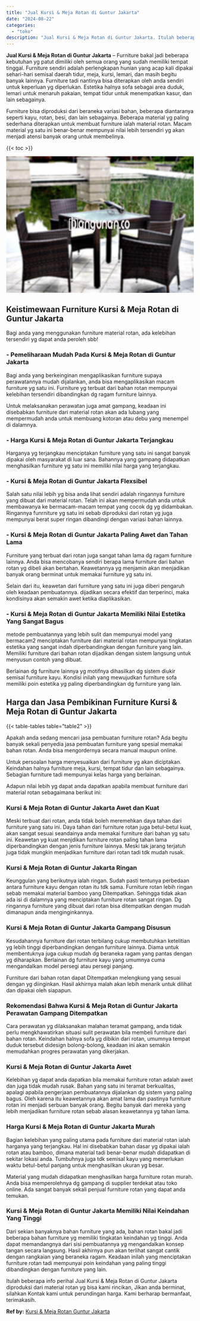 ```yaml
---
title: "Jual Kursi & Meja Rotan di Guntur Jakarta"
date: "2024-08-22"
categories: 
  - "toko"
description: "Jual Kursi & Meja Rotan di Guntur Jakarta. Itulah beberapa info perihal Jual Kursi & Meja Rotan di Guntur Jakarta diproduksi dari material rotan yg bisa kami..."
---
```


**Jual Kursi & Meja Rotan di Guntur Jakarta** – Furniture bakal jadi beberapa kebutuhan yg patut dimiliki oleh semua orang yang sudah memiliki tempat tinggal. Furniture sendiri adalah perlengkapan hunian yang acap kali dipakai sehari-hari semisal daerah tidur, meja, kursi, lemari, dan masih begitu banyak lainnya. Furniture tadi nantinya bisa diterapkan oleh anda sendiri untuk keperluan yg diperlukan. Estetika halnya sofa sebagai area duduk, lemari untuk menaruh pakaian, tempat tidur untuk menempatkan kasur, dan lain sebagainya.

Furniture bisa diproduksi dari beraneka variasi bahan, beberapa diantaranya seperti kayu, rotan, besi, dan lain sebagainya. Beberapa material yg paling sederhana diterapkan untuk membuat furniture ialah material rotan. Macam material yg satu ini benar-benar mempunyai nilai lebih tersendiri yg akan menjadi atensi banyak orang untuk membelinya.

{{< toc >}}

![Jual Kursi & Meja Rotan di Guntur Jakarta](/images/kursi-meja-rotan-murah22.png)

## Keistimewaan Furniture Kursi & Meja Rotan di Guntur Jakarta

Bagi anda yang menggunakan furniture material rotan, ada kelebihan tersendiri yg dapat anda peroleh sbb!

### \- Pemeliharaan Mudah Pada Kursi & Meja Rotan di Guntur Jakarta

Bagi anda yang berkeinginan mengaplikasikan furniture supaya perawatannya mudah dijalankan, anda bisa mengaplikasikan macam furniture yg satu ini. Furniture yg terbuat dari bahan rotan mempunyai kelebihan tersendiri dibandingkan dg ragam furniture lainnya.

Untuk melaksanakan perawatan juga amat gampang, keadaan ini disebabkan furniture dari material rotan akan ada lubang yang mempermudah anda untuk membuang kotoran atau debu yang menempel di dalamnya.

### \- Harga Kursi & Meja Rotan di Guntur Jakarta Terjangkau

Harganya yg terjangkau menciptakan furniture yang satu ini sangat banyak dipakai oleh masyarakat di luar sana. Bahannya yang gampang didapatkan menghasilkan furniture yg satu ini memiliki nilai harga yang terjangkau.

### \- Kursi & Meja Rotan di Guntur Jakarta Flexsibel

Salah satu nilai lebih yg bisa anda lihat sendiri adalah ringannya furniture yang dibuat dari material rotan. Telah ini akan mempermudah anda untuk membawanya ke bermacam-macam tempat yang cocok dg yg didambakan. Ringannya funrniture yg satu ini sebab diproduksi dari rotan yg juga mempunyai berat super ringan dibandingi dengan variasi bahan lainnya.

### \- Kursi & Meja Rotan di Guntur Jakarta Paling Awet dan Tahan Lama

Furniture yang terbuat dari rotan juga sangat tahan lama dg ragam furniture lainnya. Anda bisa mencobanya sendiri berapa lama furniture dari bahan rotan yg dibeli akan bertahan. Keawetannya yg menjamin akan menjadikan banyak orang berminat untuk memakai furniture yg satu ini.

Selain dari itu, keawetan dari furniture yang satu ini juga diberi pengaruh oleh keadaan pembuatannya. dijadikan secara efektif dan terperinci, maka kondisinya akan semakin awet ketika diaplikasikan.

### \- Kursi & Meja Rotan di Guntur Jakarta Memiliki Nilai Estetika Yang Sangat Bagus

metode pembuatannya yang lebih sulit dan mempunyai model yang bermacam2 menciptakan furniture dari material rotan mempunyai tingkatan estetika yang sangat indah diperbandingkan dengan furniture yang lain. Memiliki furniture dari bahan rotan dijadikan dengan sistem langsung untuk menyusun contoh yang dibuat.

Berlainan dg furniture lainnya yg motifnya dihasilkan dg sistem diukir semisal furniture kayu. Kondisi inilah yang mewujudkan furniture sofa memiliki poin estetika yg paling diperbandingkan dg furniture yang lain.

## Harga dan Jasa Pembikinan Furniture Kursi & Meja Rotan di Guntur Jakarta

{{< table-tables table="table2" >}}

Apakah anda sedang mencari jasa pembuatan furniture rotan? Ada begitu banyak sekali penyedia jasa pembuatan furniture yang spesial memakai bahan rotan. Anda bisa mengordernya secara manual maupun online.

Untuk persoalan harga menyesuaikan dari furniture yg akan diciptakan. Keindahan halnya furniture meja, kursi, tempat tidur dan lain sebagainya. Sebagian furniture tadi mempunyai kelas harga yang berlainan.

Adapun nilai lebih yg dapat anda dapatkan apabila membuat furniture dari material rotan sebagaimana berikut ini:

### Kursi & Meja Rotan di Guntur Jakarta Awet dan Kuat

Meski terbuat dari rotan, anda tidak boleh meremehkan daya tahan dari furniture yang satu ini. Daya tahan dari furniture rotan juga betul-betul kuat, akan sangat sesuai seandainya anda memakai furniture dari bahan yg satu ini. Keawetan yg kuat menjdikan furniture rotan paling tahan lama diperbandingkan dengan jenis furniture lainnya. Meski tak jarang terjatuh juga tidak mungkin menjadikan furniture dari rotan tadi tdk mudah rusak.

### Kursi & Meja Rotan di Guntur Jakarta Ringan

Keunggulan yang berikutnya ialah ringan. Sudah pasti tentunya perbedaan antara furniture kayu dengan rotan itu tdk sama. Furniture rotan lebih ringan sebab memakai material bamboo yang Ditempatkan. Sehingga tidak akan ada isi di dalamnya yang menciptakan furniture rotan sangat ringan. Dg ringannya furniture yang dibuat dari rotan bisa ditempatkan dengan mudah dimanapun anda menginginkannya.

### Kursi & Meja Rotan di Guntur Jakarta Gampang Disusun

Kesudahannya furniture dari rotan terbilang cukup membutuhkan ketelitian yg lebih tinggi diperbandingkan dengan furniture lainnya. Diama untuk membentuknya juga cukup mudah dg beraneka ragam yang pantas dengan yg diharapkan. Berlainan dg furniture kayu yang umumnya cuma mengandalkan model persegi atau persegi panjang.

Furniture dari bahan rotan dapat Ditempatkan melengkung yang sesuai dengan yg diinginkan. Hasil akhirnya malah akan lebih menarik untuk dilihat dan dipakai oleh siapapun.

### Rekomendasi Bahwa Kursi & Meja Rotan di Guntur Jakarta Perawatan Gampang Ditempatkan

Cara perawatan yg dilaksanakan malahan teramat gampang, anda tidak perlu mengkhawatirkan situasi sulit perawatan bila membeli furniture dari bahan rotan. Keindahan halnya sofa yg dibikin dari rotan, umumnya tempat duduk tersebut didesign bolong-bolong, keadaan ini akan semakin memudahkan progres perawatan yang dikerjakan.

### Kursi & Meja Rotan di Guntur Jakarta Awet

Kelebihan yg dapat anda dapatkan bila memakai furniture rotan adalah awet dan juga tidak mudah rusak. Bahan yang satu ini teramat berkualitas, apalagi apabila pengerjaan pembuatannya dijalankan dg sistem yang paling bagus. Oleh karena itu keawetannya akan amat lama dan pastinya furniture rotan ini menjadi serbuan banyak orang. Begitu banyak dari mereka yang lebih menjadikan furniture rotan sebab alasan keawetannya yg tahan lama.

### Harga Kursi & Meja Rotan di Guntur Jakarta Murah

Bagian kelebihan yang paling utama pada furniture dari material rotan ialah harganya yang terjangkau. Hal ini disebabkan bahan dasar yg dipakai ialah rotan atau bamboo, dimana material tadi benar-benar mudah didapatkan di sekitar lokasi anda. Tumbuhnya juga tdk semisal kayu yang memerlukan waktu betul-betul panjang untuk menghasilkan ukuran yg besar.

Material yang mudah didapatkan menghasilkan harga furniture rotan murah. Anda bisa memperolehnya dg gampang di supplier terdekat atau toko online. Ada sangat banyak sekali penjual furniture rotan yang dapat anda temukan.

### Kursi & Meja Rotan di Guntur Jakarta Memiliki Nilai Keindahan Yang Tinggi

Dari sekian banyaknya bahan furniture yang ada, bahan rotan bakal jadi beberapa bahan furniture yg memiliki tingkatan keindahan yg tinggi. Anda dapat memandangnya dari sisi pembuatannya yg mengandalkan konsep tangan secara langsung. Hasil akhirnya pun akan terlihat sangat cantik dengan rangkaian yang beraneka ragam. Keadaan inilah yang menciptakan furniture rotan tadi mempunyai poin keindahan yang paling tinggi dibandingkan dengan furniture yang lain.

Itulah beberapa info perihal Jual Kursi & Meja Rotan di Guntur Jakarta diproduksi dari material rotan yg bisa kami rincikan, Jikan anda berminat, silahkan Kontak kami untuk perundingan harga. Kami berharap bermanfaat, terimakasih.

**Ref by:** [Kursi & Meja Rotan Guntur Jakarta](https://id.wikipedia.org/wiki/Kursi)
